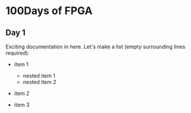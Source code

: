 # 100Days of FPGA

## Day 1
Exciting documentation in here.
Let's make a list (empty surrounding lines required):

- item 1

  - nested item 1
  - nested item 2

- item 2
- item 3
